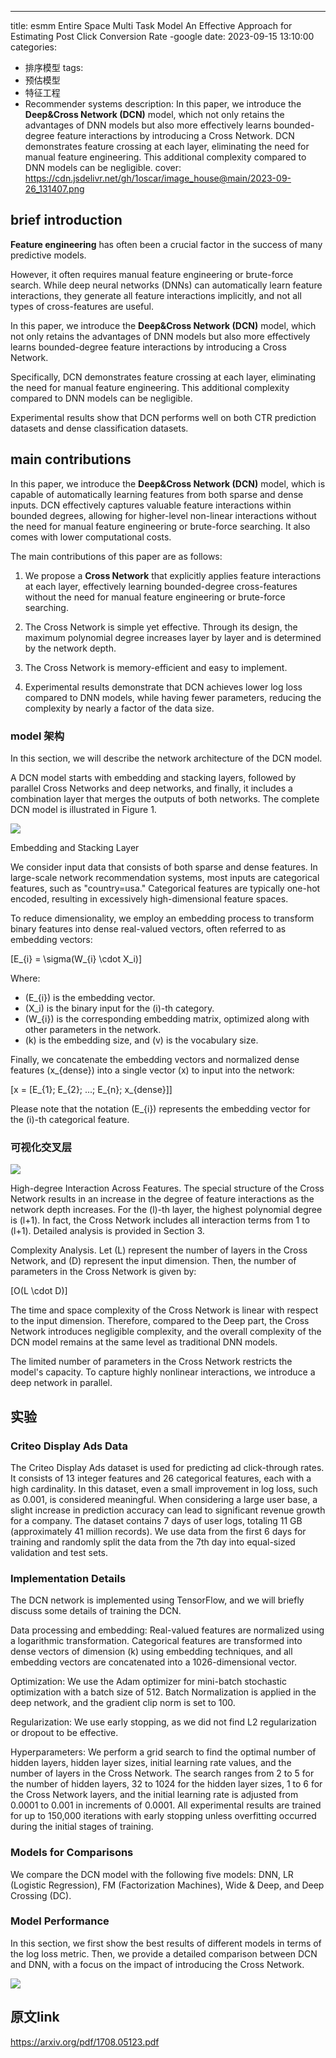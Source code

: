---
title: esmm Entire Space Multi Task Model An Effective Approach for Estimating Post Click Conversion Rate  -google
date: 2023-09-15 13:10:00
categories:
  - 排序模型
tags:
  - 预估模型 
  - 特征工程 
  - Recommender systems
description: In this paper, we introduce the **Deep&Cross Network (DCN)** model, which not only retains the advantages of DNN models but also more effectively learns bounded-degree feature interactions by introducing a Cross Network. DCN demonstrates feature crossing at each layer, eliminating the need for manual feature engineering. This additional complexity compared to DNN models can be negligible. 
cover: https://cdn.jsdelivr.net/gh/1oscar/image_house@main/2023-09-26_131407.png

## brief introduction

**Feature engineering** has often been a crucial factor in the success of many predictive models. 

However, it often requires manual feature engineering or brute-force search. While deep neural networks (DNNs) can automatically learn feature interactions, they generate all feature interactions implicitly, and not all types of cross-features are useful. 

In this paper, we introduce the **Deep&Cross Network (DCN)** model, which not only retains the advantages of DNN models but also more effectively learns bounded-degree feature interactions by introducing a Cross Network. 

Specifically, DCN demonstrates feature crossing at each layer, eliminating the need for manual feature engineering. This additional complexity compared to DNN models can be negligible. 

Experimental results show that DCN performs well on both CTR prediction datasets and dense classification datasets.


## main contributions 

In this paper, we introduce the **Deep&Cross Network (DCN)** model, which is capable of automatically learning features from both sparse and dense inputs. DCN effectively captures valuable feature interactions within bounded degrees, allowing for higher-level non-linear interactions without the need for manual feature engineering or brute-force searching. It also comes with lower computational costs.

The main contributions of this paper are as follows:

1. We propose a **Cross Network** that explicitly applies feature interactions at each layer, effectively learning bounded-degree cross-features without the need for manual feature engineering or brute-force searching.

2. The Cross Network is simple yet effective. Through its design, the maximum polynomial degree increases layer by layer and is determined by the network depth.

3. The Cross Network is memory-efficient and easy to implement.

4. Experimental results demonstrate that DCN achieves lower log loss compared to DNN models, while having fewer parameters, reducing the complexity by nearly a factor of the data size.





### model 架构 

In this section, we will describe the network architecture of the DCN model.

A DCN model starts with embedding and stacking layers, followed by parallel Cross Networks and deep networks, and finally, it includes a combination layer that merges the outputs of both networks. The complete DCN model is illustrated in Figure 1.


![](https://cdn.jsdelivr.net/gh/1oscar/image_house@main/2023-09-26_131407.png)


Embedding and Stacking Layer

We consider input data that consists of both sparse and dense features. In large-scale network recommendation systems, most inputs are categorical features, such as "country=usa." Categorical features are typically one-hot encoded, resulting in excessively high-dimensional feature spaces.

To reduce dimensionality, we employ an embedding process to transform binary features into dense real-valued vectors, often referred to as embedding vectors:

\[E_{i} = \sigma(W_{i} \cdot X_i)\]

Where:
- \(E_{i}\) is the embedding vector.
- \(X_i\) is the binary input for the \(i\)-th category.
- \(W_{i}\) is the corresponding embedding matrix, optimized along with other parameters in the network.
- \(k\) is the embedding size, and \(v\) is the vocabulary size.

Finally, we concatenate the embedding vectors and normalized dense features \(x_{dense}\) into a single vector \(x\) to input into the network:

\[x = [E_{1}; E_{2}; ...; E_{n}; x_{dense}]\]

Please note that the notation \(E_{i}\) represents the embedding vector for the \(i\)-th categorical feature.



### 可视化交叉层

![](https://cdn.jsdelivr.net/gh/1oscar/image_house@main/2023-09-26_131837.png)

High-degree Interaction Across Features. The special structure of the Cross Network results in an increase in the degree of feature interactions as the network depth increases. For the \(l\)-th layer, the highest polynomial degree is \(l+1\). In fact, the Cross Network includes all interaction terms from 1 to \(l+1\). Detailed analysis is provided in Section 3.

Complexity Analysis. Let \(L\) represent the number of layers in the Cross Network, and \(D\) represent the input dimension. Then, the number of parameters in the Cross Network is given by:

\[O(L \cdot D)\]

The time and space complexity of the Cross Network is linear with respect to the input dimension. Therefore, compared to the Deep part, the Cross Network introduces negligible complexity, and the overall complexity of the DCN model remains at the same level as traditional DNN models.

The limited number of parameters in the Cross Network restricts the model's capacity. To capture highly nonlinear interactions, we introduce a deep network in parallel.




## 实验

### Criteo Display Ads Data

The Criteo Display Ads dataset is used for predicting ad click-through rates. It consists of 13 integer features and 26 categorical features, each with a high cardinality. In this dataset, even a small improvement in log loss, such as 0.001, is considered meaningful. When considering a large user base, a slight increase in prediction accuracy can lead to significant revenue growth for a company. The dataset contains 7 days of user logs, totaling 11 GB (approximately 41 million records). We use data from the first 6 days for training and randomly split the data from the 7th day into equal-sized validation and test sets.

### Implementation Details

The DCN network is implemented using TensorFlow, and we will briefly discuss some details of training the DCN.

Data processing and embedding: Real-valued features are normalized using a logarithmic transformation. Categorical features are transformed into dense vectors of dimension \(k\) using embedding techniques, and all embedding vectors are concatenated into a 1026-dimensional vector.

Optimization: We use the Adam optimizer for mini-batch stochastic optimization with a batch size of 512. Batch Normalization is applied in the deep network, and the gradient clip norm is set to 100.

Regularization: We use early stopping, as we did not find L2 regularization or dropout to be effective.

Hyperparameters: We perform a grid search to find the optimal number of hidden layers, hidden layer sizes, initial learning rate values, and the number of layers in the Cross Network. The search ranges from 2 to 5 for the number of hidden layers, 32 to 1024 for the hidden layer sizes, 1 to 6 for the Cross Network layers, and the initial learning rate is adjusted from 0.0001 to 0.001 in increments of 0.0001. All experimental results are trained for up to 150,000 iterations with early stopping unless overfitting occurred during the initial stages of training.

### Models for Comparisons

We compare the DCN model with the following five models: DNN, LR (Logistic Regression), FM (Factorization Machines), Wide & Deep, and Deep Crossing (DC).

### Model Performance

In this section, we first show the best results of different models in terms of the log loss metric. Then, we provide a detailed comparison between DCN and DNN, with a focus on the impact of introducing the Cross Network.

![](https://cdn.jsdelivr.net/gh/1oscar/image_house@main/2023-09-26_132031.png)



## 原文link

https://arxiv.org/pdf/1708.05123.pdf





